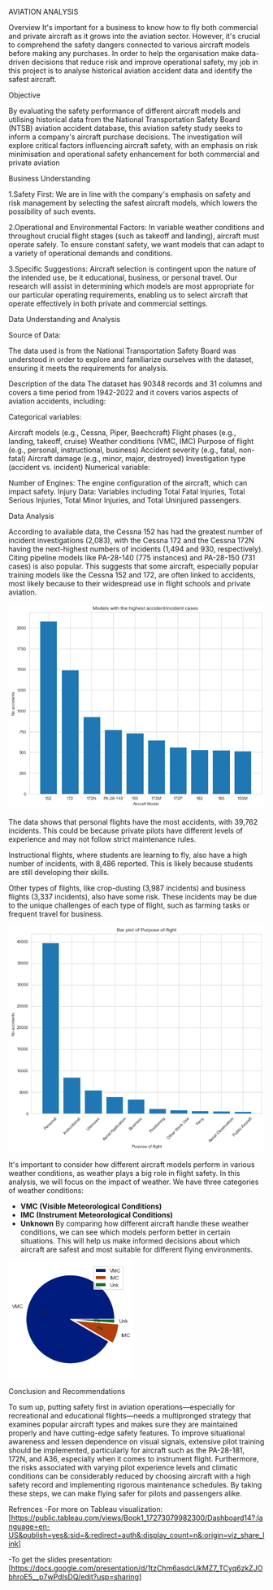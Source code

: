 AVIATION ANALYSIS

Overview
It's important for a business to know how to fly both commercial and private aircraft as it grows into the aviation sector. However, it's crucial to comprehend the safety dangers connected to various aircraft models before making any purchases. In order to help the organisation make data-driven decisions that reduce risk and improve operational safety, my job in this project is to analyse historical aviation accident data and identify the safest aircraft.


Objective

By evaluating the safety performance of different aircraft models and utilising historical data from the National Transportation Safety Board (NTSB) aviation accident database, this aviation safety study seeks to inform a company's aircraft purchase decisions. The investigation will explore critical factors influencing aircraft safety, with an emphasis on risk minimisation and operational safety enhancement for both commercial and private aviation


Business Understanding

1.Safety First: We are in line with the company's emphasis on safety and risk management by selecting the safest aircraft models, which lowers the possibility of such events.

2.Operational and Environmental Factors: In variable weather conditions and throughout crucial flight stages (such as takeoff and landing), aircraft must operate safely. To ensure constant safety, we want models that can adapt to a variety of operational demands and conditions.

3.Specific Suggestions: Aircraft selection is contingent upon the nature of the intended use, be it educational, business, or personal travel. Our research will assist in determining which models are most appropriate for our particular operating requirements, enabling us to select aircraft that operate effectively in both private and commercial settings.


Data Understanding and Analysis

Source of Data:

The data used is from the National Transportation Safety Board was understood in order to explore and familiarize ourselves with the dataset, ensuring it meets the requirements for analysis.

Description of the data
The dataset has 90348 records and 31 columns and covers a time period from 1942-2022 and it covers varios aspects of aviation accidents, including:

Categorical variables:

  Aircraft models (e.g., Cessna, Piper, Beechcraft)
  Flight phases (e.g., landing, takeoff, cruise)
  Weather conditions (VMC, IMC)
  Purpose of flight (e.g., personal, instructional, business)
  Accident severity (e.g., fatal, non-fatal)
  Aircraft damage (e.g., minor, major, destroyed)
  Investigation type (accident vs. incident)
Numerical variable:

  Number of Engines: The engine configuration of the aircraft, which can impact safety.
  Injury Data: Variables including Total Fatal Injuries, Total Serious Injuries, Total Minor Injuries, and Total Uninjured passengers.


Data Analysis

According to available data, the Cessna 152 has had the greatest number of incident investigations (2,083), with the Cessna 172 and the Cessna 172N having the next-highest numbers of incidents (1,494 and 930, respectively). Citing pipeline models like PA-28-140 (775 instances) and PA-28-150 (731 cases) is also popular. This suggests that some aircraft, especially popular training models like the Cessna 152 and 172, are often linked to accidents, most likely because to their widespread use in flight schools and private aviation.


![alt text](image.png)


The data shows that personal flights have the most accidents, with 39,762 incidents. This could be because private pilots have different levels of experience and may not follow strict maintenance rules. 

Instructional flights, where students are learning to fly, also have a high number of incidents, with 8,486 reported. This is likely because students are still developing their skills.

Other types of flights, like crop-dusting (3,987 incidents) and business flights (3,337 incidents), also have some risk. These incidents may be due to the unique challenges of each type of flight, such as farming tasks or frequent travel for business.


![alt text](image-1.png)


It's important to consider how different aircraft models perform in various weather conditions, as weather plays a big role in flight safety. In this analysis, we will focus on the impact of weather. We have three categories of weather conditions:

- **VMC (Visible Meteorological Conditions)** 
- **IMC (Instrument Meteorological Conditions)** 
 - **Unknown** 
By comparing how different aircraft handle these weather conditions, we can see which models perform better in certain situations. This will help us make informed decisions about which aircraft are safest and most suitable for different flying environments.


![alt text](image-3.png)


Conclusion and Recommendations

To sum up, putting safety first in aviation operations—especially for recreational and educational flights—needs a multipronged strategy that examines popular aircraft types and makes sure they are maintained properly and have cutting-edge safety features. To improve situational awareness and lessen dependence on visual signals, extensive pilot training should be implemented, particularly for aircraft such as the PA-28-181, 172N, and A36, especially when it comes to instrument flight. Furthermore, the risks associated with varying pilot experience levels and climatic conditions can be considerably reduced by choosing aircraft with a high safety record and implementing rigorous maintenance schedules. By taking these steps, we can make flying safer for pilots and passengers alike.

Refrences
-For more on Tableau visualization:[https://public.tableau.com/views/Book1_17273079982300/Dashboard14?:language=en-US&publish=yes&:sid=&:redirect=auth&:display_count=n&:origin=viz_share_link]


-To get the slides presentation: [https://docs.google.com/presentation/d/1tzChm6asdcUkMZ7_TCyq6zkZJObhroE5__p7wPdIsDQ/edit?usp=sharing]








